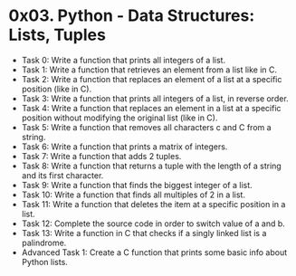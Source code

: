 # 0x03. Python - Data Structures: Lists, Tuples
- Task 0: Write a function that prints all integers of a list.
- Task 1: Write a function that retrieves an element from a list like in C.
- Task 2: Write a function that replaces an element of a list at a specific position (like in C).
- Task 3: Write a function that prints all integers of a list, in reverse order.
- Task 4: Write a function that replaces an element in a list at a specific position without modifying the original list (like in C).
- Task 5: Write a function that removes all characters c and C from a string.
- Task 6: Write a function that prints a matrix of integers.
- Task 7: Write a function that adds 2 tuples.
- Task 8: Write a function that returns a tuple with the length of a string and its first character.
- Task 9: Write a function that finds the biggest integer of a list.
- Task 10: Write a function that finds all multiples of 2 in a list.
- Task 11: Write a function that deletes the item at a specific position in a list.
- Task 12: Complete the source code in order to switch value of a and b.
- Task 13: Write a function in C that checks if a singly linked list is a palindrome.
- Advanced Task 1: Create a C function that prints some basic info about Python lists.